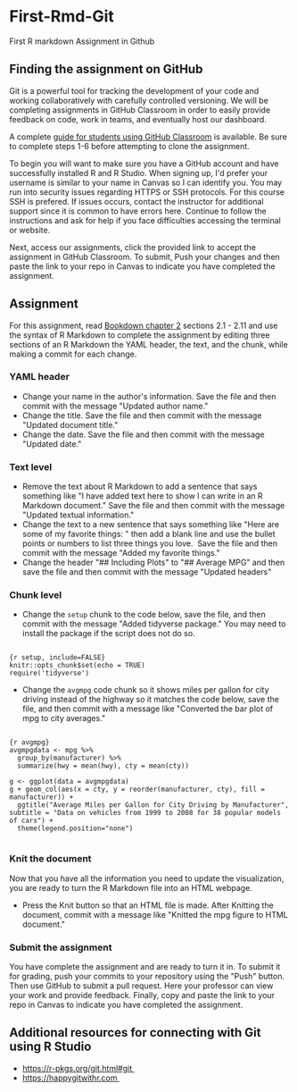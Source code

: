 # First-Rmd-Git

First R markdown Assignment in Github

## Finding the assignment on GitHub

Git is a powerful tool for tracking the development of your code and working collaboratively with carefully controlled versioning.
We will be completing assignments in GitHub Classroom in order to easily provide feedback on code, work in teams, and eventually host our dashboard.

A complete [guide for students using GitHub Classroom](https://github.com/jfiksel/github-classroom-for-students) is available. Be sure to complete steps 1-6 before attempting to clone the assignment.

To begin you will want to make sure you have a GitHub account and have successfully installed R and R Studio. When signing up, I'd prefer your username is similar to your name in Canvas so I can identify you. You may run into security issues regarding HTTPS or SSH protocols. For this course SSH is prefered. If issues occurs, contact the instructor for additional support since it is common to have errors here. 
Continue to follow the instructions and ask for help if you face difficulties accessing the terminal or website.

Next, access our assignments, click the provided link to accept the assignment in GitHub Classroom. To submit, Push your changes and then paste the link to your repo in Canvas to indicate you have completed the assignment.

## Assignment

For this assignment, read [Bookdown chapter 2](https://bookdown.org/yihui/rmarkdown/basics.html) sections 2.1 - 2.11 and use the syntax of R Markdown to complete the assignment by editing three sections of an R Markdown the YAML header, the text, and the chunk, while making a commit for each change.  

### YAML header

- Change your name in the author's information. Save the file and then commit with the message "Updated author name."
- Change the title. Save the file and then commit with the message "Updated document title."
- Change the date. Save the file and then commit with the message "Updated date."

### Text level

- Remove the text about R Markdown to add a sentence that says something like "I have added text here to show I can write in an R Markdown document." Save the file and then commit with the message "Updated textual information."
- Change the text to a new sentence that says something like "Here are some of my favorite things: " then add a blank line and use the bullet points or numbers to list three things you love.  Save the file and then commit with the message "Added my favorite things."
- Change the header "## Including Plots" to "## Average MPG" and then save the file and then commit with the message "Updated headers"

### Chunk level

- Change the `setup` chunk to the code below, save the file, and then commit with the message "Added tidyverse package." You may need to install the package if the script does not do so. 

```

{r setup, include=FALSE}
knitr::opts_chunk$set(echo = TRUE)
require('tidyverse')

```
- Change the `avgmpg` code chunk so it shows miles per gallon for city driving instead of the highway so it matches the code below, save the file, and then commit with a message like "Converted the bar plot of mpg to city averages." 

```

{r avgmpg}
avgmpgdata <- mpg %>% 
  group_by(manufacturer) %>% 
  summarize(hwy = mean(hwy), cty = mean(cty))

g <- ggplot(data = avgmpgdata)
g + geom_col(aes(x = cty, y = reorder(manufacturer, cty), fill = manufacturer)) +
  ggtitle("Average Miles per Gallon for City Driving by Manufacturer", subtitle = "Data on vehicles from 1999 to 2008 for 38 popular models of cars") +
  theme(legend.position="none") 
  
```

### Knit the document
Now that you have all the information you need to update the visualization, you are ready to turn the R Markdown file into an HTML webpage. 

- Press the Knit button so that an HTML file is made. After Knitting the document, commit with a message like "Knitted the mpg figure to HTML document."

### Submit the assignment

You have complete the assignment and are ready to turn it in. To submit it for grading, push your commits to your repository using the "Push" button. Then use GitHub to submit a pull request. Here your professor can view your work and provide feedback. Finally, copy and paste the link to your repo in Canvas to indicate you have completed the assignment.

## Additional resources for connecting with Git using R Studio

- https://r-pkgs.org/git.html#git 
- https://happygitwithr.com 
